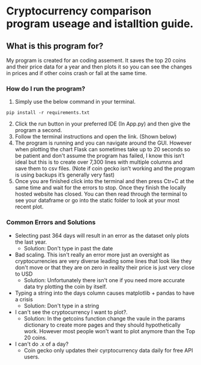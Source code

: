 # Cryptocurrency comparison program useage and istalltion guide.
## What is this program for?
My program is created for an coding assement. It saves the top 20 coins and their price data for a year and then plots it so you can see the changes in prices and if other coins crash or fall at the same time.

### How do I run the program?
1. Simply use the below command in your terminal.
```
pip install -r requirements.txt
```
2. Click the run button in your preferred IDE (In App.py) and then give the program a second.
3. Follow the terminal instructions and open the link. (Shown below)
4. The program is running and you can navigate around the GUI. However when plotting the chart Flask can sometimes take up to 20 seconds so be patient and don't assume the program has failed, I know this isn’t ideal but this is to create over 7,300 lines with multiple columns and save them to csv files. (Note if coin gecko isn’t working and the program is using backups it’s generally very fast)
5. Once you are finished click into the terminal and then press Ctr+C at the same time and wait for the errors to stop. Once they finish the locally hosted website has closed. You can then read through the terminal to see your dataframe or go into the static folder to look at your most recent plot.

### Common Errors and Solutions
- Selecting past 364 days will result in an error as the dataset only plots the last year.
   - Solution: Don't type in past the date
- Bad scaling. This isn't really an error more just an oversight as cryptocurrencies are very diverse leading some lines that look like they don't move or that they are on zero in reality their price is just very close to USD
   - Solution: Unfortunately there isn't one if you need more accurate data try plotting the coin by itself.
- Typing a string into the days column causes matplotlib + pandas to have a crisis
    - Solution: Don't type in a string
- I can't see the cryptocurrency  I want to plot?. 
    - Solution: In the getcoins function change the vaule in the params dictionary to create more pages and they should hypothetically work. However most people won't want to plot anymore than the Top 20 coins.
- I can't do .x of a day?
    - Coin gecko only updates their cyrptocurrency data daily for free API users.